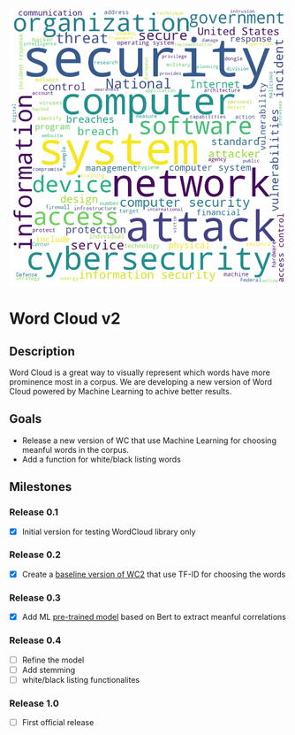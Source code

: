 <img class="aling:center" src="wordcloud_header.png" alt="word cloud image">

# Word Cloud v2

## Description
Word Cloud is a great way to visually represent which words have more prominence most in a corpus.
We are developing a new version of Word Cloud powered by Machine Learning to achive better results. 

## Goals
- Release a new version of WC that use Machine Learning for choosing meanful words in the corpus.
- Add a function for white/black listing words

## Milestones

### Release 0.1
- [X] Initial version for testing WordCloud library only

### Release 0.2
- [X] Create a [baseline version of WC2](../blob/main/wordcloud-test1.ipynb) that use TF-ID for choosing the words

### Release 0.3
- [X] Add ML [pre-trained model](../blob/main/KeyBERT_test1.ipynb) based on Bert to extract meanful correlations

### Release 0.4
- [ ] Refine the model
- [ ] Add stemming
- [ ] white/black listing functionalites

### Release 1.0
- [ ] First official release
